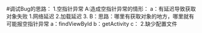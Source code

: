 #调试Bug的思路：
1.空指针异常
	A:造成空指针异常的情形：
		a：有延迟导致获取对象失败
			1.网络延迟
			2.加载延迟
			3.
	B：思路：哪里有获取对象的地方，哪里就有可能报空指针异常
		a：findViewById
		b：getActivity
		c：
2.缺少配置文件
	